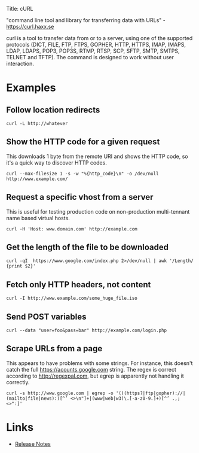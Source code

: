 Title: cURL

"command line tool and library for transferring data with URLs" - <https://curl.haxx.se>

curl is a tool to transfer data from or to a server, using one of the supported protocols (DICT, FILE, FTP, FTPS, GOPHER, HTTP, HTTPS, IMAP, IMAPS, LDAP, LDAPS, POP3, POP3S, RTMP, RTSP, SCP, SFTP, SMTP, SMTPS, TELNET and TFTP). The command is designed to work without user interaction.

# Examples

## Follow location redirects

```
curl -L http://whatever
```

## Show the HTTP code for a given request

This downloads 1 byte from the remote URI and shows the HTTP code, so it's a quick way to discover HTTP codes.

```
curl --max-filesize 1 -s -w "%{http_code}\n" -o /dev/null http://www.example.com/
```

## Request a specific vhost from a server

This is useful for testing production code on non-production multi-tennant name based virtual hosts.

```
curl -H 'Host: www.domain.com' http://example.com
```

## Get the length of the file to be downloaded

```
curl -qI  https://www.google.com/index.php 2>/dev/null | awk '/Length/ {print $2}'
```

## Fetch only HTTP headers, not content

```
curl -I http://www.example.com/some_huge_file.iso
```

## Send POST variables

```
curl --data "user=foo&pass=bar" http://example.com/login.php
```

## Scrape URLs from a page

This appears to have problems with some strings. For instance, this doesn't catch the full <https://acounts.google.com> string.  The regex is correct according to <http://regexpal.com>, but egrep is apparently not handling it correctly.

```
curl -s http://www.google.com | egrep -o '(((https?|ftp|gopher)://|(mailto|file|news):)[^’ <>\n"]+|(www|web|w3)\.[-a-z0-9.]+)[^’ .,;<>":]'
```

# Links

- [Release Notes](https://curl.haxx.se/dev/release-notes.html)

